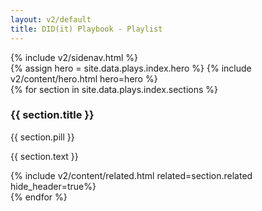```yaml
---
layout: v2/default
title: DID(it) Playbook - Playlist
---
```

<div class="container mt-5">
  <!-- .row -->
  <div class="row">
    {% include v2/sidenav.html %}
    <!-- .main -->
    <main role="main" class="col-md-9">
      <!-- hero -->
      {% assign hero = site.data.plays.index.hero %}
      {% include v2/content/hero.html hero=hero %}
      <!-- /.hero -->
      <!-- .custom-list -->
      <section class="mb-5">
        <div class="custom-list">
          {% for section in site.data.plays.index.sections %}
            <div class="mb-5">
              <div class="d-flex align-items-center">
                <h3 class="font-weight-bold mr-2">{{ section.title }}</h3>
                <span class="badge badge-pill badge-primary mb-2">
                  <span class="h6 font-weight-light">{{ section.pill }}</span>
                </span>
              </div>
              <p class="mb-4">{{ section.text }}</p>
              <div class="row">
                {% include v2/content/related.html related=section.related hide_header=true%}
              </div>
            </div>
          {% endfor %}
        </div>
      </section>
      <!-- /.custom-list -->
    </main>
    <!-- /.main -->
  </div>
  <!-- /.row -->
</div>